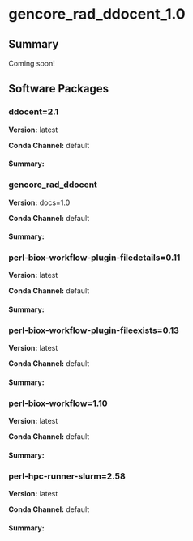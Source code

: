 # gencore_rad_ddocent_1.0
## Summary

Coming soon!

## Software Packages

### ddocent=2.1
**Version:** latest

**Conda Channel:** default

#### Summary:




### gencore_rad_ddocent
**Version:** docs=1.0

**Conda Channel:** default

#### Summary:




### perl-biox-workflow-plugin-filedetails=0.11
**Version:** latest

**Conda Channel:** default

#### Summary:




### perl-biox-workflow-plugin-fileexists=0.13
**Version:** latest

**Conda Channel:** default

#### Summary:




### perl-biox-workflow=1.10
**Version:** latest

**Conda Channel:** default

#### Summary:




### perl-hpc-runner-slurm=2.58
**Version:** latest

**Conda Channel:** default

#### Summary:




